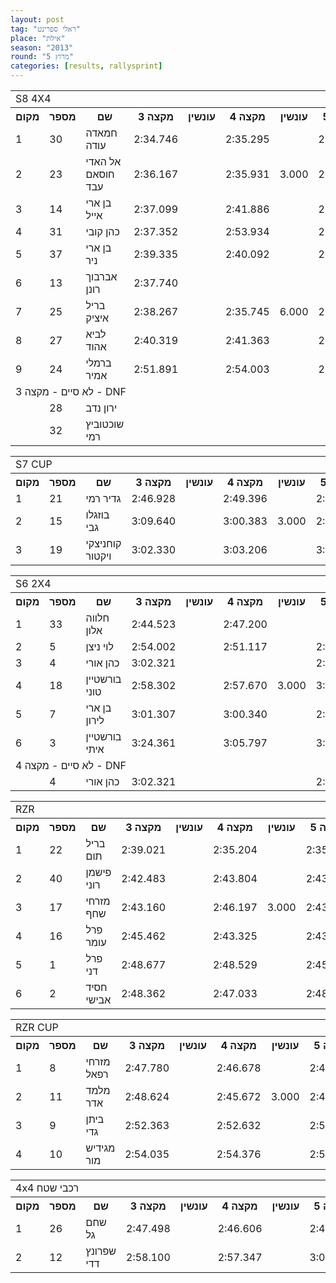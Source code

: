 ```yaml
---
layout: post
tag: "ראלי ספרינט"
place: "אילת"
season: "2013"
round: "מרוץ 5"
categories: [results, rallysprint]
---
```

<table class="line_color big_table">
<tr>
    <td colspan="99" class="title_font">S8 4X4</td>
</tr>
<tr class="rnkh_bkcolor">
    <th class="rnkh_font">מקום</th>
    <th class="rnkh_font">מספר</th>
    <th class="rnkh_font">שם</th>
    <th class="rnkh_font">מקצה 3</th>
    <th class="rnkh_font">עונשין</th>
    <th class="rnkh_font">מקצה 4</th>
    <th class="rnkh_font">עונשין</th>
    <th class="rnkh_font">מקצה 5</th>
    <th class="rnkh_font">עונשין</th>
    <th class="rnkh_font">זמן</th>
    <th class="rnkh_font">פער</th>
</tr>
<tr class="rnk_bkcolor">
    <td class="rnk_font">1</td>
    <td class="rnk_font">30</td>
    <td class="rnk_font">חמאדה עודה</td>
    <td class="rnk_font">2:34.746</td>
    <td class="rnk_font"></td>
    <td class="rnk_font">2:35.295</td>
    <td class="rnk_font"></td>
    <td class="rnk_font">2:34.039</td>
    <td class="rnk_font">3.000</td>
    <td class="rnk_font">2:34.746</td>
    <td class="rnk_font"></td>
</tr>
<tr class="rnk_bkcolor">
    <td class="rnk_font">2</td>
    <td class="rnk_font">23</td>
    <td class="rnk_font">אל האדי חוסאם עבד</td>
    <td class="rnk_font">2:36.167</td>
    <td class="rnk_font"></td>
    <td class="rnk_font">2:35.931</td>
    <td class="rnk_font">3.000</td>
    <td class="rnk_font">2:46.749</td>
    <td class="rnk_font"></td>
    <td class="rnk_font">2:36.167</td>
    <td class="rnk_font">1.421</td>
</tr>
<tr class="rnk_bkcolor">
    <td class="rnk_font">3</td>
    <td class="rnk_font">14</td>
    <td class="rnk_font">בן ארי אייל</td>
    <td class="rnk_font">2:37.099</td>
    <td class="rnk_font"></td>
    <td class="rnk_font">2:41.886</td>
    <td class="rnk_font"></td>
    <td class="rnk_font">2:44.752</td>
    <td class="rnk_font"></td>
    <td class="rnk_font">2:37.099</td>
    <td class="rnk_font">2.353</td>
</tr>
<tr class="rnk_bkcolor">
    <td class="rnk_font">4</td>
    <td class="rnk_font">31</td>
    <td class="rnk_font">כהן קובי</td>
    <td class="rnk_font">2:37.352</td>
    <td class="rnk_font"></td>
    <td class="rnk_font">2:53.934</td>
    <td class="rnk_font"></td>
    <td class="rnk_font">2:35.947</td>
    <td class="rnk_font">6.000</td>
    <td class="rnk_font">2:37.352</td>
    <td class="rnk_font">2.606</td>
</tr>
<tr class="rnk_bkcolor">
    <td class="rnk_font">5</td>
    <td class="rnk_font">37</td>
    <td class="rnk_font">בן ארי ניר</td>
    <td class="rnk_font">2:39.335</td>
    <td class="rnk_font"></td>
    <td class="rnk_font">2:40.092</td>
    <td class="rnk_font"></td>
    <td class="rnk_font">2:37.525</td>
    <td class="rnk_font"></td>
    <td class="rnk_font">2:37.525</td>
    <td class="rnk_font">2.779</td>
</tr>
<tr class="rnk_bkcolor">
    <td class="rnk_font">6</td>
    <td class="rnk_font">13</td>
    <td class="rnk_font">אברבוך רונן</td>
    <td class="rnk_font">2:37.740</td>
    <td class="rnk_font"></td>
    <td class="rnk_font"></td>
    <td class="rnk_font"></td>
    <td class="rnk_font"></td>
    <td class="rnk_font"></td>
    <td class="rnk_font">2:37.740</td>
    <td class="rnk_font">2.994</td>
</tr>
<tr class="rnk_bkcolor">
    <td class="rnk_font">7</td>
    <td class="rnk_font">25</td>
    <td class="rnk_font">בריל איציק</td>
    <td class="rnk_font">2:38.267</td>
    <td class="rnk_font"></td>
    <td class="rnk_font">2:35.745</td>
    <td class="rnk_font">6.000</td>
    <td class="rnk_font">2:37.354</td>
    <td class="rnk_font">3.000</td>
    <td class="rnk_font">2:38.267</td>
    <td class="rnk_font">3.521</td>
</tr>
<tr class="rnk_bkcolor">
    <td class="rnk_font">8</td>
    <td class="rnk_font">27</td>
    <td class="rnk_font">לביא אהוד</td>
    <td class="rnk_font">2:40.319</td>
    <td class="rnk_font"></td>
    <td class="rnk_font">2:41.363</td>
    <td class="rnk_font"></td>
    <td class="rnk_font">2:44.357</td>
    <td class="rnk_font"></td>
    <td class="rnk_font">2:40.319</td>
    <td class="rnk_font">5.573</td>
</tr>
<tr class="rnk_bkcolor">
    <td class="rnk_font">9</td>
    <td class="rnk_font">24</td>
    <td class="rnk_font">ברמלי אמיר</td>
    <td class="rnk_font">2:51.891</td>
    <td class="rnk_font"></td>
    <td class="rnk_font">2:54.003</td>
    <td class="rnk_font"></td>
    <td class="rnk_font">2:53.002</td>
    <td class="rnk_font"></td>
    <td class="rnk_font">2:51.891</td>
    <td class="rnk_font">17.145</td>
</tr>
<tr>
    <td colspan="99" class="subtitle_font">לא סיים - מקצה 3 - DNF</td>
</tr>
<tr class="rnk_bkcolor">
    <td class="rnk_font"></td>
    <td class="rnk_font">28</td>
    <td class="rnk_font">ירון נדב</td>
    <td class="rnk_font"></td>
    <td class="rnk_font"></td>
    <td class="rnk_font"></td>
    <td class="rnk_font"></td>
    <td class="rnk_font"></td>
    <td class="rnk_font"></td>
    <td class="rnk_font"></td>
    <td class="rnk_font"></td>
</tr>
<tr class="rnk_bkcolor">
    <td class="rnk_font"></td>
    <td class="rnk_font">32</td>
    <td class="rnk_font">שוכטוביץ רמי</td>
    <td class="rnk_font"></td>
    <td class="rnk_font"></td>
    <td class="rnk_font"></td>
    <td class="rnk_font"></td>
    <td class="rnk_font"></td>
    <td class="rnk_font"></td>
    <td class="rnk_font"></td>
    <td class="rnk_font"></td>
</tr>
</table>
<table class="line_color big_table">
<tr>
    <td colspan="99" class="title_font">S7 CUP</td>
</tr>
<tr class="rnkh_bkcolor">
    <th class="rnkh_font">מקום</th>
    <th class="rnkh_font">מספר</th>
    <th class="rnkh_font">שם</th>
    <th class="rnkh_font">מקצה 3</th>
    <th class="rnkh_font">עונשין</th>
    <th class="rnkh_font">מקצה 4</th>
    <th class="rnkh_font">עונשין</th>
    <th class="rnkh_font">מקצה 5</th>
    <th class="rnkh_font">עונשין</th>
    <th class="rnkh_font">זמן</th>
    <th class="rnkh_font">פער</th>
</tr>
<tr class="rnk_bkcolor">
    <td class="rnk_font">1</td>
    <td class="rnk_font">21</td>
    <td class="rnk_font">גדיר רמי</td>
    <td class="rnk_font">2:46.928</td>
    <td class="rnk_font"></td>
    <td class="rnk_font">2:49.396</td>
    <td class="rnk_font"></td>
    <td class="rnk_font">2:48.741</td>
    <td class="rnk_font"></td>
    <td class="rnk_font">2:46.928</td>
    <td class="rnk_font"></td>
</tr>
<tr class="rnk_bkcolor">
    <td class="rnk_font">2</td>
    <td class="rnk_font">15</td>
    <td class="rnk_font">בוזגלו גבי</td>
    <td class="rnk_font">3:09.640</td>
    <td class="rnk_font"></td>
    <td class="rnk_font">3:00.383</td>
    <td class="rnk_font">3.000</td>
    <td class="rnk_font">2:59.121</td>
    <td class="rnk_font"></td>
    <td class="rnk_font">2:59.121</td>
    <td class="rnk_font">12.193</td>
</tr>
<tr class="rnk_bkcolor">
    <td class="rnk_font">3</td>
    <td class="rnk_font">19</td>
    <td class="rnk_font">קוחניצקי ויקטור</td>
    <td class="rnk_font">3:02.330</td>
    <td class="rnk_font"></td>
    <td class="rnk_font">3:03.206</td>
    <td class="rnk_font"></td>
    <td class="rnk_font">3:05.189</td>
    <td class="rnk_font">3.000</td>
    <td class="rnk_font">3:02.330</td>
    <td class="rnk_font">15.402</td>
</tr>
</table>
<table class="line_color big_table">
<tr>
    <td colspan="99" class="title_font">S6 2X4</td>
</tr>
<tr class="rnkh_bkcolor">
    <th class="rnkh_font">מקום</th>
    <th class="rnkh_font">מספר</th>
    <th class="rnkh_font">שם</th>
    <th class="rnkh_font">מקצה 3</th>
    <th class="rnkh_font">עונשין</th>
    <th class="rnkh_font">מקצה 4</th>
    <th class="rnkh_font">עונשין</th>
    <th class="rnkh_font">מקצה 5</th>
    <th class="rnkh_font">עונשין</th>
    <th class="rnkh_font">זמן</th>
    <th class="rnkh_font">פער</th>
</tr>
<tr class="rnk_bkcolor">
    <td class="rnk_font">1</td>
    <td class="rnk_font">33</td>
    <td class="rnk_font">חלווה אלון</td>
    <td class="rnk_font">2:44.523</td>
    <td class="rnk_font"></td>
    <td class="rnk_font">2:47.200</td>
    <td class="rnk_font"></td>
    <td class="rnk_font"></td>
    <td class="rnk_font"></td>
    <td class="rnk_font">2:44.523</td>
    <td class="rnk_font"></td>
</tr>
<tr class="rnk_bkcolor">
    <td class="rnk_font">2</td>
    <td class="rnk_font">5</td>
    <td class="rnk_font">לוי ניצן</td>
    <td class="rnk_font">2:54.002</td>
    <td class="rnk_font"></td>
    <td class="rnk_font">2:51.117</td>
    <td class="rnk_font"></td>
    <td class="rnk_font">2:50.972</td>
    <td class="rnk_font"></td>
    <td class="rnk_font">2:50.972</td>
    <td class="rnk_font">6.449</td>
</tr>
<tr class="rnk_bkcolor">
    <td class="rnk_font">3</td>
    <td class="rnk_font">4</td>
    <td class="rnk_font">כהן אורי</td>
    <td class="rnk_font">3:02.321</td>
    <td class="rnk_font"></td>
    <td class="rnk_font"></td>
    <td class="rnk_font"></td>
    <td class="rnk_font">2:58.288</td>
    <td class="rnk_font"></td>
    <td class="rnk_font">2:58.288</td>
    <td class="rnk_font">13.765</td>
</tr>
<tr class="rnk_bkcolor">
    <td class="rnk_font">4</td>
    <td class="rnk_font">18</td>
    <td class="rnk_font">בורשטיין טוני</td>
    <td class="rnk_font">2:58.302</td>
    <td class="rnk_font"></td>
    <td class="rnk_font">2:57.670</td>
    <td class="rnk_font">3.000</td>
    <td class="rnk_font">3:51.321</td>
    <td class="rnk_font">3.000</td>
    <td class="rnk_font">2:58.302</td>
    <td class="rnk_font">13.779</td>
</tr>
<tr class="rnk_bkcolor">
    <td class="rnk_font">5</td>
    <td class="rnk_font">7</td>
    <td class="rnk_font">בן ארי לירון</td>
    <td class="rnk_font">3:01.307</td>
    <td class="rnk_font"></td>
    <td class="rnk_font">3:00.340</td>
    <td class="rnk_font"></td>
    <td class="rnk_font">2:59.361</td>
    <td class="rnk_font"></td>
    <td class="rnk_font">2:59.361</td>
    <td class="rnk_font">14.838</td>
</tr>
<tr class="rnk_bkcolor">
    <td class="rnk_font">6</td>
    <td class="rnk_font">3</td>
    <td class="rnk_font">בורשטיין איתי</td>
    <td class="rnk_font">3:24.361</td>
    <td class="rnk_font"></td>
    <td class="rnk_font">3:05.797</td>
    <td class="rnk_font"></td>
    <td class="rnk_font">3:05.505</td>
    <td class="rnk_font"></td>
    <td class="rnk_font">3:05.505</td>
    <td class="rnk_font">20.982</td>
</tr>
<tr>
    <td colspan="99" class="subtitle_font">לא סיים - מקצה 4 - DNF</td>
</tr>
<tr class="rnk_bkcolor">
    <td class="rnk_font"></td>
    <td class="rnk_font">4</td>
    <td class="rnk_font">כהן אורי</td>
    <td class="rnk_font">3:02.321</td>
    <td class="rnk_font"></td>
    <td class="rnk_font"></td>
    <td class="rnk_font"></td>
    <td class="rnk_font">2:58.288</td>
    <td class="rnk_font"></td>
    <td class="rnk_font"></td>
    <td class="rnk_font"></td>
</tr>
</table>
<table class="line_color big_table">
<tr>
    <td colspan="99" class="title_font">RZR</td>
</tr>
<tr class="rnkh_bkcolor">
    <th class="rnkh_font">מקום</th>
    <th class="rnkh_font">מספר</th>
    <th class="rnkh_font">שם</th>
    <th class="rnkh_font">מקצה 3</th>
    <th class="rnkh_font">עונשין</th>
    <th class="rnkh_font">מקצה 4</th>
    <th class="rnkh_font">עונשין</th>
    <th class="rnkh_font">מקצה 5</th>
    <th class="rnkh_font">עונשין</th>
    <th class="rnkh_font">זמן</th>
    <th class="rnkh_font">פער</th>
</tr>
<tr class="rnk_bkcolor">
    <td class="rnk_font">1</td>
    <td class="rnk_font">22</td>
    <td class="rnk_font">בריל תום</td>
    <td class="rnk_font">2:39.021</td>
    <td class="rnk_font"></td>
    <td class="rnk_font">2:35.204</td>
    <td class="rnk_font"></td>
    <td class="rnk_font">2:35.012</td>
    <td class="rnk_font"></td>
    <td class="rnk_font">2:35.012</td>
    <td class="rnk_font"></td>
</tr>
<tr class="rnk_bkcolor">
    <td class="rnk_font">2</td>
    <td class="rnk_font">40</td>
    <td class="rnk_font">פישמן רוני</td>
    <td class="rnk_font">2:42.483</td>
    <td class="rnk_font"></td>
    <td class="rnk_font">2:43.804</td>
    <td class="rnk_font"></td>
    <td class="rnk_font">2:43.450</td>
    <td class="rnk_font"></td>
    <td class="rnk_font">2:42.483</td>
    <td class="rnk_font">7.471</td>
</tr>
<tr class="rnk_bkcolor">
    <td class="rnk_font">3</td>
    <td class="rnk_font">17</td>
    <td class="rnk_font">מזרחי שחף</td>
    <td class="rnk_font">2:43.160</td>
    <td class="rnk_font"></td>
    <td class="rnk_font">2:46.197</td>
    <td class="rnk_font">3.000</td>
    <td class="rnk_font">2:43.670</td>
    <td class="rnk_font"></td>
    <td class="rnk_font">2:43.160</td>
    <td class="rnk_font">8.148</td>
</tr>
<tr class="rnk_bkcolor">
    <td class="rnk_font">4</td>
    <td class="rnk_font">16</td>
    <td class="rnk_font">פרל עומר</td>
    <td class="rnk_font">2:45.462</td>
    <td class="rnk_font"></td>
    <td class="rnk_font">2:43.325</td>
    <td class="rnk_font"></td>
    <td class="rnk_font">2:43.852</td>
    <td class="rnk_font"></td>
    <td class="rnk_font">2:43.325</td>
    <td class="rnk_font">8.313</td>
</tr>
<tr class="rnk_bkcolor">
    <td class="rnk_font">5</td>
    <td class="rnk_font">1</td>
    <td class="rnk_font">פרל דני</td>
    <td class="rnk_font">2:48.677</td>
    <td class="rnk_font"></td>
    <td class="rnk_font">2:48.529</td>
    <td class="rnk_font"></td>
    <td class="rnk_font">2:45.772</td>
    <td class="rnk_font"></td>
    <td class="rnk_font">2:45.772</td>
    <td class="rnk_font">10.760</td>
</tr>
<tr class="rnk_bkcolor">
    <td class="rnk_font">6</td>
    <td class="rnk_font">2</td>
    <td class="rnk_font">חסיד אבישי</td>
    <td class="rnk_font">2:48.362</td>
    <td class="rnk_font"></td>
    <td class="rnk_font">2:47.033</td>
    <td class="rnk_font"></td>
    <td class="rnk_font">2:48.030</td>
    <td class="rnk_font"></td>
    <td class="rnk_font">2:47.033</td>
    <td class="rnk_font">12.021</td>
</tr>
</table>
<table class="line_color big_table">
<tr>
    <td colspan="99" class="title_font">RZR CUP</td>
</tr>
<tr class="rnkh_bkcolor">
    <th class="rnkh_font">מקום</th>
    <th class="rnkh_font">מספר</th>
    <th class="rnkh_font">שם</th>
    <th class="rnkh_font">מקצה 3</th>
    <th class="rnkh_font">עונשין</th>
    <th class="rnkh_font">מקצה 4</th>
    <th class="rnkh_font">עונשין</th>
    <th class="rnkh_font">מקצה 5</th>
    <th class="rnkh_font">עונשין</th>
    <th class="rnkh_font">זמן</th>
    <th class="rnkh_font">פער</th>
</tr>
<tr class="rnk_bkcolor">
    <td class="rnk_font">1</td>
    <td class="rnk_font">8</td>
    <td class="rnk_font">מזרחי רפאל</td>
    <td class="rnk_font">2:47.780</td>
    <td class="rnk_font"></td>
    <td class="rnk_font">2:46.678</td>
    <td class="rnk_font"></td>
    <td class="rnk_font">2:47.756</td>
    <td class="rnk_font"></td>
    <td class="rnk_font">2:46.678</td>
    <td class="rnk_font"></td>
</tr>
<tr class="rnk_bkcolor">
    <td class="rnk_font">2</td>
    <td class="rnk_font">11</td>
    <td class="rnk_font">מלמד אדר</td>
    <td class="rnk_font">2:48.624</td>
    <td class="rnk_font"></td>
    <td class="rnk_font">2:45.672</td>
    <td class="rnk_font">3.000</td>
    <td class="rnk_font">2:46.162</td>
    <td class="rnk_font">3.000</td>
    <td class="rnk_font">2:48.624</td>
    <td class="rnk_font">1.946</td>
</tr>
<tr class="rnk_bkcolor">
    <td class="rnk_font">3</td>
    <td class="rnk_font">9</td>
    <td class="rnk_font">ביתן גדי</td>
    <td class="rnk_font">2:52.363</td>
    <td class="rnk_font"></td>
    <td class="rnk_font">2:52.632</td>
    <td class="rnk_font"></td>
    <td class="rnk_font">2:53.832</td>
    <td class="rnk_font"></td>
    <td class="rnk_font">2:52.363</td>
    <td class="rnk_font">5.685</td>
</tr>
<tr class="rnk_bkcolor">
    <td class="rnk_font">4</td>
    <td class="rnk_font">10</td>
    <td class="rnk_font">מגידיש מור</td>
    <td class="rnk_font">2:54.035</td>
    <td class="rnk_font"></td>
    <td class="rnk_font">2:54.376</td>
    <td class="rnk_font"></td>
    <td class="rnk_font">2:52.688</td>
    <td class="rnk_font">3.000</td>
    <td class="rnk_font">2:54.035</td>
    <td class="rnk_font">7.357</td>
</tr>
</table>
<table class="line_color big_table">
<tr>
    <td colspan="99" class="title_font">4x4 רכבי שטח</td>
</tr>
<tr class="rnkh_bkcolor">
    <th class="rnkh_font">מקום</th>
    <th class="rnkh_font">מספר</th>
    <th class="rnkh_font">שם</th>
    <th class="rnkh_font">מקצה 3</th>
    <th class="rnkh_font">עונשין</th>
    <th class="rnkh_font">מקצה 4</th>
    <th class="rnkh_font">עונשין</th>
    <th class="rnkh_font">מקצה 5</th>
    <th class="rnkh_font">עונשין</th>
    <th class="rnkh_font">זמן</th>
    <th class="rnkh_font">פער</th>
</tr>
<tr class="rnk_bkcolor">
    <td class="rnk_font">1</td>
    <td class="rnk_font">26</td>
    <td class="rnk_font">שחם גל</td>
    <td class="rnk_font">2:47.498</td>
    <td class="rnk_font"></td>
    <td class="rnk_font">2:46.606</td>
    <td class="rnk_font"></td>
    <td class="rnk_font">2:46.911</td>
    <td class="rnk_font"></td>
    <td class="rnk_font">2:46.606</td>
    <td class="rnk_font"></td>
</tr>
<tr class="rnk_bkcolor">
    <td class="rnk_font">2</td>
    <td class="rnk_font">12</td>
    <td class="rnk_font">שפרונץ דדי</td>
    <td class="rnk_font">2:58.100</td>
    <td class="rnk_font"></td>
    <td class="rnk_font">2:57.347</td>
    <td class="rnk_font"></td>
    <td class="rnk_font">3:00.055</td>
    <td class="rnk_font"></td>
    <td class="rnk_font">2:57.347</td>
    <td class="rnk_font">10.741</td>
</tr>
</table>
